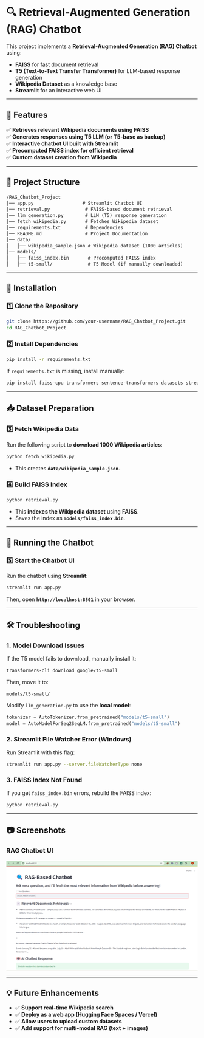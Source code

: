 # 🔍 Retrieval-Augmented Generation (RAG) Chatbot

This project implements a **Retrieval-Augmented Generation (RAG) Chatbot** using:

- **FAISS** for fast document retrieval
- **T5 (Text-to-Text Transfer Transformer)** for LLM-based response generation
- **Wikipedia Dataset** as a knowledge base
- **Streamlit** for an interactive web UI

---

## 🚀 Features

✅ **Retrieves relevant Wikipedia documents using FAISS**  
✅ **Generates responses using T5 LLM (or T5-base as backup)**  
✅ **Interactive chatbot UI built with Streamlit**  
✅ **Precomputed FAISS index for efficient retrieval**  
✅ **Custom dataset creation from Wikipedia**

---

## 📁 Project Structure

```
/RAG_Chatbot_Project
│── app.py                  # Streamlit Chatbot UI
│── retrieval.py             # FAISS-based document retrieval
│── llm_generation.py        # LLM (T5) response generation
│── fetch_wikipedia.py       # Fetches Wikipedia dataset
│── requirements.txt         # Dependencies
│── README.md                # Project Documentation
│── data/
│   ├── wikipedia_sample.json # Wikipedia dataset (1000 articles)
│── models/
│   ├── faiss_index.bin       # Precomputed FAISS index
│   ├── t5-small/             # T5 Model (if manually downloaded)
```

---

## 🔧 Installation

### 1️⃣ **Clone the Repository**

```bash
git clone https://github.com/your-username/RAG_Chatbot_Project.git
cd RAG_Chatbot_Project
```

### 2️⃣ **Install Dependencies**

```bash
pip install -r requirements.txt
```

If `requirements.txt` is missing, install manually:

```bash
pip install faiss-cpu transformers sentence-transformers datasets streamlit torch
```

---

## 📥 Dataset Preparation

### **3️⃣ Fetch Wikipedia Data**

Run the following script to **download 1000 Wikipedia articles**:

```bash
python fetch_wikipedia.py
```

- This creates **`data/wikipedia_sample.json`**.

### **4️⃣ Build FAISS Index**

```bash
python retrieval.py
```

- This **indexes the Wikipedia dataset** using **FAISS**.
- Saves the index as **`models/faiss_index.bin`**.

---

## 🤖 Running the Chatbot

### **5️⃣ Start the Chatbot UI**

Run the chatbot using **Streamlit**:

```bash
streamlit run app.py
```

Then, open **`http://localhost:8501`** in your browser.

---

## 🛠 Troubleshooting

### **1. Model Download Issues**

If the T5 model fails to download, manually install it:

```bash
transformers-cli download google/t5-small
```

Then, move it to:

```
models/t5-small/
```

Modify `llm_generation.py` to use the **local model**:

```python
tokenizer = AutoTokenizer.from_pretrained("models/t5-small")
model = AutoModelForSeq2SeqLM.from_pretrained("models/t5-small")
```

### **2. Streamlit File Watcher Error (Windows)**

Run Streamlit with this flag:

```bash
streamlit run app.py --server.fileWatcherType none
```

### **3. FAISS Index Not Found**

If you get `faiss_index.bin` errors, rebuild the FAISS index:

```bash
python retrieval.py
```

---

## 📷 Screenshots

### **RAG Chatbot UI**

![Chatbot UI](screenshots/ui.png)

---

## 💡 Future Enhancements

- ✅ **Support real-time Wikipedia search**
- ✅ **Deploy as a web app (Hugging Face Spaces / Vercel)**
- ✅ **Allow users to upload custom datasets**
- ✅ **Add support for multi-modal RAG (text + images)**
